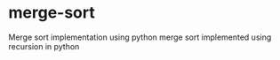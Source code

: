 # merge-sort
Merge sort implementation using python
merge sort implemented using recursion in python